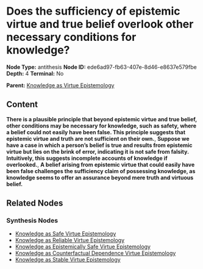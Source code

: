 # Does the sufficiency of epistemic virtue and true belief overlook other necessary conditions for knowledge?

**Node Type:** antithesis
**Node ID:** ede6ad97-fb63-407e-8d46-e8637e579fbe
**Depth:** 4
**Terminal:** No

**Parent:** [Knowledge as Virtue Epistemology](knowledge-as-virtue-epistemology-synthesis-36361a5d-f349-48bb-9a37-783f0713704b.md)

## Content

**There is a plausible principle that beyond epistemic virtue and true belief, other conditions may be necessary for knowledge, such as safety, where a belief could not easily have been false. This principle suggests that epistemic virtue and truth are not sufficient on their own.**, **Suppose we have a case in which a person’s belief is true and results from epistemic virtue but lies on the brink of error, indicating it is not safe from falsity. Intuitively, this suggests incomplete accounts of knowledge if overlooked.**, **A belief arising from epistemic virtue that could easily have been false challenges the sufficiency claim of possessing knowledge, as knowledge seems to offer an assurance beyond mere truth and virtuous belief.**

## Related Nodes

### Synthesis Nodes

- [Knowledge as Safe Virtue Epistemology](knowledge-as-safe-virtue-epistemology-synthesis-485a09af-d1c5-435c-9aa3-79df2daa7b10.md)
- [Knowledge as Reliable Virtue Epistemology](knowledge-as-reliable-virtue-epistemology-synthesis-d410ef9e-a91b-4ac2-8836-3b6828095fb1.md)
- [Knowledge as Epistemically Safe Virtue Epistemology](knowledge-as-epistemically-safe-virtue-epistemology-synthesis-d5e538bb-557a-4679-8821-6bf001a6c44a.md)
- [Knowledge as Counterfactual Dependence Virtue Epistemology](knowledge-as-counterfactual-dependence-virtue-epistemology-synthesis-1cba52ea-15dd-4771-96a7-79231ee8c84c.md)
- [Knowledge as Stable Virtue Epistemology](knowledge-as-stable-virtue-epistemology-synthesis-c06481ec-4e39-48ad-851a-7707f59487c0.md)
